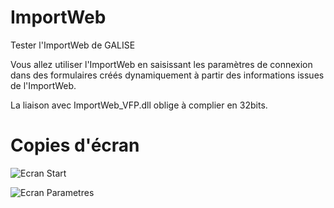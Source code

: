 # ImportWeb
Tester l'ImportWeb de GALISE

Vous allez utiliser l'ImportWeb en saisissant les paramètres de connexion dans des formulaires créés dynamiquement à partir des informations issues de l'ImportWeb.

La liaison avec ImportWeb_VFP.dll oblige à complier en 32bits.

# Copies d'écran
![Ecran Start](https://importweb.fr/soft/start.png)

![Ecran Parametres](https://importweb.fr/soft/parametres.png)
